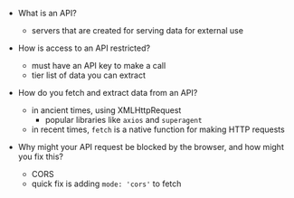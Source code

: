 - What is an API?
  - servers that are created for serving data for external use

- How is access to an API restricted?
  - must have an API key to make a call
  - tier list of data you can extract

- How do you fetch and extract data from an API?
  - in ancient times, using XMLHttpRequest
    - popular libraries like `axios` and `superagent`
  - in recent times, `fetch` is a native function for making HTTP requests

- Why might your API request be blocked by the browser, and how might you fix this?
  - CORS
  - quick fix is adding `mode: 'cors'` to fetch